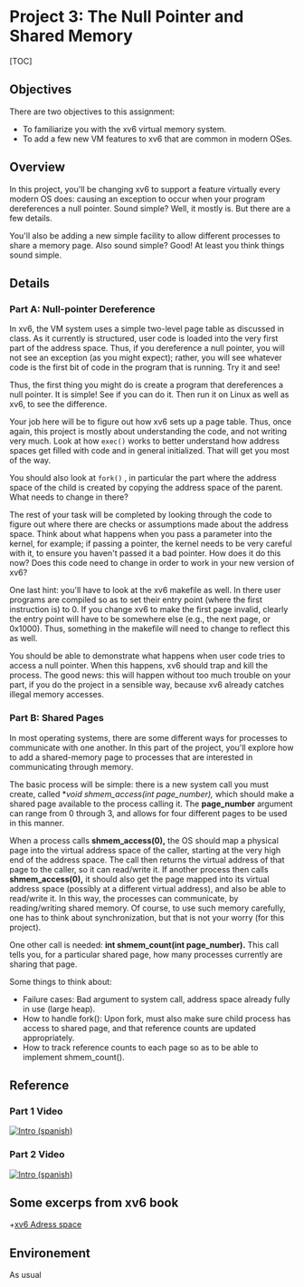 
# Project 3: The Null Pointer and Shared Memory

[TOC]

## Objectives

There are two objectives to this assignment:

*   To familiarize you with the xv6 virtual memory system.
*   To add a few new VM features to xv6 that are common in modern OSes.

## Overview

In this project, you'll be changing xv6 to support a feature virtually every modern OS does: causing an exception to occur when your program dereferences a null pointer. Sound simple? Well, it mostly is. But there are a few details.

You'll also be adding a new simple facility to allow different processes to share a memory page. Also sound simple? Good! At least you think things sound simple.

## Details

### Part A: Null-pointer Dereference

In xv6, the VM system uses a simple two-level page table as discussed in class. As it currently is structured, user code is loaded into the very first part of the address space. Thus, if you dereference a null pointer, you will not see an exception (as you might expect); rather, you will see whatever code is the first bit of code in the program that is running. Try it and see!

Thus, the first thing you might do is create a program that dereferences a null pointer. It is simple! See if you can do it. Then run it on Linux as well as xv6, to see the difference.

Your job here will be to figure out how xv6 sets up a page table. Thus, once again, this project is mostly about understanding the code, and not writing very much. Look at how `exec()` works to better understand how address spaces get filled with code and in general initialized. That will get you most of the way.

You should also look at `fork()` , in particular the part where the address space of the child is created by copying the address space of the parent. What needs to change in there?

The rest of your task will be completed by looking through the code to figure out where there are checks or assumptions made about the address space. Think about what happens when you pass a parameter into the kernel, for example; if passing a pointer, the kernel needs to be very careful with it, to ensure you haven't passed it a bad pointer. How does it do this now? Does this code need to change in order to work in your new version of xv6?

One last hint: you'll have to look at the xv6 makefile as well. In there user programs are compiled so as to set their entry point (where the first instruction is) to 0\. If you change xv6 to make the first page invalid, clearly the entry point will have to be somewhere else (e.g., the next page, or 0x1000). Thus, something in the makefile will need to change to reflect this as well.

You should be able to demonstrate what happens when user code tries to access a null pointer. When this happens, xv6 should trap and kill the process. The good news: this will happen without too much trouble on your part, if you do the project in a sensible way, because xv6 already catches illegal memory accesses.

### Part B: Shared Pages

In most operating systems, there are some different ways for processes to communicate with one another. In this part of the project, you'll explore how to add a shared-memory page to processes that are interested in communicating through memory.

The basic process will be simple: there is a new system call you must create, called **void *shmem_access(int page_number),** which should make a shared page available to the process calling it. The **page_number** argument can range from 0 through 3, and allows for four different pages to be used in this manner.

When a process calls **shmem_access(0),** the OS should map a physical page into the virtual address space of the caller, starting at the very high end of the address space. The call then returns the virtual address of that page to the caller, so it can read/write it. If another process then calls **shmem_access(0),** it should also get the page mapped into its virtual address space (possibly at a different virtual address), and also be able to read/write it. In this way, the processes can communicate, by reading/writing shared memory. Of course, to use such memory carefully, one has to think about synchronization, but that is not your worry (for this project).

One other call is needed: **int shmem_count(int page_number).** This call tells you, for a particular shared page, how many processes currently are sharing that page.

Some things to think about:

*   Failure cases: Bad argument to system call, address space already fully in use (large heap).
*   How to handle fork(): Upon fork, must also make sure child process has access to shared page, and that reference counts are updated appropriately.
*   How to track reference counts to each page so as to be able to implement shmem_count().

## Reference

### Part 1 Video

[![Intro (spanish)](http://img.youtube.com/vi/1qiCOa9cMJc/0.jpg)](https://www.youtube.com/watch?v=1qiCOa9cMJc)

### Part 2 Video

[![Intro (spanish)](http://img.youtube.com/vi/spoHfmBPGmg/0.jpg)](https://www.youtube.com/watch?v=spoHfmBPGmg)

## Some excerps from xv6 book

+[xv6 Adress space](Infomem.md)

## Environement

As usual


